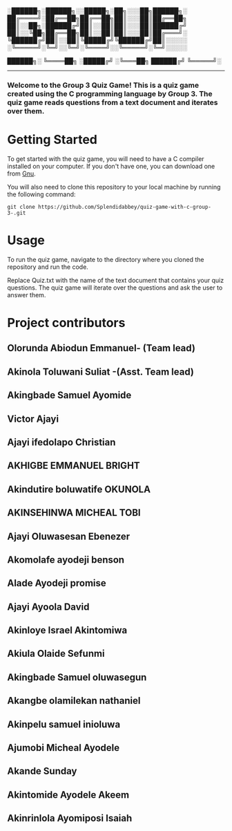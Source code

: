 
░██████╗░██████╗░░█████╗░██╗░░░██╗██████╗░
██╔════╝░██╔══██╗██╔══██╗██║░░░██║██╔══██╗
██║░░██╗░██████╔╝██║░░██║██║░░░██║██████╔╝
██║░░╚██╗██╔══██╗██║░░██║██║░░░██║██╔═══╝░
╚██████╔╝██║░░██║╚█████╔╝╚██████╔╝██║░░░░░
░╚═════╝░╚═╝░░╚═╝░╚════╝░░╚═════╝░╚═╝░░░░░

██████╗░
╚════██╗
░█████╔╝
░╚═══██╗
██████╔╝
╚═════╝░
____________________________________________________

### Welcome to the Group 3 Quiz Game! This is a quiz game created using the C programming language by Group 3. The quiz game reads questions from a text document and iterates over them.

# Getting Started

To get started with the quiz game, you will need to have a C compiler installed on your computer. If you don't have one, you can download one from [Gnu](https://gcc.gnu.org/).

You will also need to clone this repository to your local machine by running the following command:

```
git clone https://github.com/Splendidabbey/quiz-game-with-c-group-3-.git
```

# Usage

To run the quiz game, navigate to the directory where you cloned the repository and run the code.

Replace Quiz.txt with the name of the text document that contains your quiz questions. The quiz game will iterate over the questions and ask the user to answer them.

# Project contributors

## Olorunda Abiodun Emmanuel- (Team lead)
## Akinola Toluwani Suliat -(Asst. Team lead)
## Akingbade Samuel Ayomide
## Victor Ajayi
## Ajayi ifedolapo Christian
## AKHIGBE EMMANUEL BRIGHT
## Akindutire boluwatife OKUNOLA
## AKINSEHINWA MICHEAL TOBI
## Ajayi Oluwasesan Ebenezer
## Akomolafe ayodeji benson
## Alade Ayodeji promise
## Ajayi Ayoola David
## Akinloye Israel Akintomiwa
## Akiula Olaide Sefunmi
## Akingbade Samuel oluwasegun
## Akangbe olamilekan nathaniel
## Akinpelu samuel inioluwa
## Ajumobi Micheal Ayodele
## Akande Sunday
## Akintomide Ayodele Akeem
## Akinrinlola Ayomiposi Isaiah
